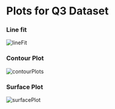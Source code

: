 # Plots for Q3 Dataset

### Line fit
![lineFit](https://user-images.githubusercontent.com/76472249/228486195-453ca5b1-7bd9-4612-a91c-57620bc46bcf.gif)
### Contour Plot
![contourPlots](https://user-images.githubusercontent.com/76472249/228486144-744738f6-26c3-4374-83a4-e627108e4e84.gif)
### Surface Plot
![surfacePlot](https://user-images.githubusercontent.com/76472249/228486222-4cdc33e1-f9b9-4a60-9c39-cf2b2958256c.gif)
